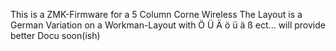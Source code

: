 This is a ZMK-Firmware for a 5 Column Corne Wireless
The Layout is a German Variation on a Workman-Layout
with Ö Ü Ä ö ü ä ß ect... will provide better Docu soon(ish)
